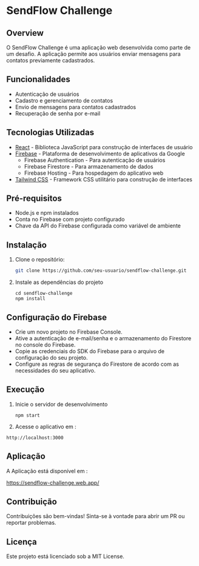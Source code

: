 # SendFlow Challenge

## Overview
O SendFlow Challenge é uma aplicação web desenvolvida como parte de um desafio. A aplicação permite aos usuários enviar mensagens para contatos previamente cadastrados.

## Funcionalidades
- Autenticação de usuários
- Cadastro e gerenciamento de contatos
- Envio de mensagens para contatos cadastrados
- Recuperação de senha por e-mail

## Tecnologias Utilizadas
- [React](https://reactjs.org/) - Biblioteca JavaScript para construção de interfaces de usuário
- [Firebase](https://firebase.google.com/) - Plataforma de desenvolvimento de aplicativos da Google
  - Firebase Authentication - Para autenticação de usuários
  - Firebase Firestore - Para armazenamento de dados
  - Firebase Hosting - Para hospedagem do aplicativo web
- [Tailwind CSS](https://tailwindcss.com/) - Framework CSS utilitário para construção de interfaces

## Pré-requisitos
- Node.js e npm instalados
- Conta no Firebase com projeto configurado
- Chave da API do Firebase configurada como variável de ambiente

## Instalação
1. Clone o repositório:
   ```sh
   git clone https://github.com/seu-usuario/sendflow-challenge.git
   ```
2. Instale as dependências do projeto
    ```   
    cd sendflow-challenge
    npm install
    ```
## Configuração do Firebase
 - Crie um novo projeto no Firebase Console.
 - Ative a autenticação de e-mail/senha e o armazenamento do Firestore no console do Firebase.
 - Copie as credenciais do SDK do Firebase para o arquivo de configuração do seu projeto.
 - Configure as regras de segurança do Firestore de acordo com as necessidades do seu aplicativo.

## Execução

1. Inicie o servidor de desenvolvimento
   ```
   npm start
   ```
2. Acesse o aplicativo em :
  ```
  http://localhost:3000
  ``` 
## Aplicação

A Aplicação está disponível em :

https://sendflow-challenge.web.app/


## Contribuição
  Contribuições são bem-vindas! Sinta-se à vontade para abrir um PR ou reportar problemas.

## Licença

  Este projeto está licenciado sob a MIT License.  